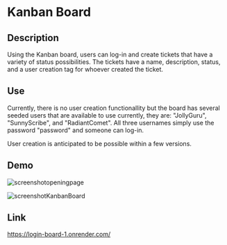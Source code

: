 # Kanban Board

## Description
Using the Kanban board, users can log-in and create tickets that have a variety of status possibilities. The tickets have a name, description, status, and a user creation tag for whoever created the ticket.

## Use
Currently, there is no user creation functionallity but the board has several seeded users that are available to use currently, they are: "JollyGuru", "SunnyScribe", and "RadiantComet". All three usernames simply use the password "password" and someone can log-in. 

User creation is anticipated to be possible within a few versions.

## Demo

![screenshotopeningpage]()

![screenshotKanbanBoard]()

## Link
https://login-board-1.onrender.com/
